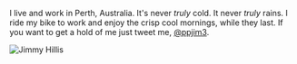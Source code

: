 I live and work in Perth, Australia. It's never *truly* cold. It never *truly* rains. I ride my bike to work and enjoy the crisp cool mornings, while they last. If you want to get a hold of me just tweet me, [@ppjim3](//www.twitter.com/#!ppjim3).

![Jimmy Hillis](/images/avatarv5.jpg "jimmy hillis")
